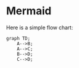 # Mermaid

Here is a simple flow chart:

```mermaid
graph TD;
    A-->B;
    A-->C;
    B-->D;
    C-->D;
```
